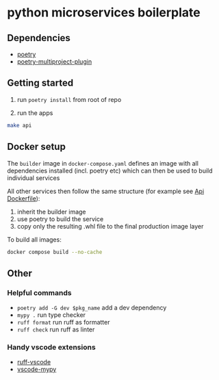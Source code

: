 # python microservices boilerplate

## Dependencies

- [poetry](https://python-poetry.org/docs/)
- [poetry-multiproject-plugin](https://github.com/DavidVujic/poetry-multiproject-plugin)

## Getting started

1. run `poetry install` from root of repo

2. run the apps

```bash
make api
```

## Docker setup

The `builder` image in `docker-compose.yaml` defines an image with all dependencies installed (incl. poetry etc) which can then be used to build individual services

All other services then follow the same structure (for example see [Api Dockerfile](./projects/api-project/Dockerfile)):

1. inherit the builder image
2. use poetry to build the service
3. copy only the resulting .whl file to the final production image layer

To build all images:

```bash
docker compose build --no-cache
```

## Other

### Helpful commands

- `poetry add -G dev $pkg_name` add a dev dependency
- `mypy .` run type checker
- `ruff format` run ruff as formatter
- `ruff check` run ruff as linter

### Handy vscode extensions

- [ruff-vscode](https://github.com/astral-sh/ruff-vscode)
- [vscode-mypy](https://github.com/microsoft/vscode-mypy/)
